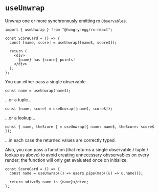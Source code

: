 # `useUnwrap`

Unwrap one or more synchronously emitting rx `Observable`s.

```tsx
import { useUnwrap } from "@hungry-egg/rx-react";

const ScoreCard = () => {
  const [name, score] = useUnwrap([name$, score$]);

  return (
    <div>
      {name} has {score} points!
    </div>
  );
};
```

You can either pass a single observable

```tsx
const name = useUnwrap(name$);
```

...or a tuple...

```tsx
const [name, score] = useUnwrap([name$, score$]);
```

...or a lookup...

```tsx
const { name, theScore } = useUnwrap({ name: name$, theScore: score$ });
```

...in each case the returned values are correctly typed.

Also, you can pass a function (that returns a single observable / tuple / lookup as above)
to avoid creating unnecessary obvservables on every render; the function will only get evaluated once on initialize.

```tsx
const ScoreCard = () => {
  const name = useUnwrap(() => user$.pipe(map((u) => u.name)));

  return <div>My name is {name}</div>;
};
```
